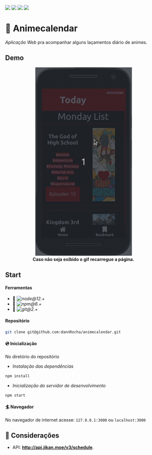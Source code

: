 ![](https://img.shields.io/github/license/dannrocha/animecalendar)
![](https://img.shields.io/github/repo-size/dannrocha/animecalendar)
![](https://img.shields.io/github/last-commit/dannrocha/animecalendar)
![](https://img.shields.io/badge/daniel%20rocha-dev-green)

# :calendar: Animecalendar
*Aplicação Web* pra acompanhar alguns laçamentos diário de animes.

## Demo
<p align="center">
  <img src="demo/run.gif" /><br/>
  <strong>Caso não seja exibido o gif recarregue a página.</strong>
</p>

## Start
#### Ferramentas
* :pushpin: *![node@12.+](http://img.shields.io/badge/Node.js@12.+-%230077B6.svg?&style=flat-square&logo=node.js&logoColor=white&color=60975a&labelColor=313131)*
* :pushpin: *![npm@6.+](http://img.shields.io/badge/NPM@6.+-%230077B6.svg?&style=flat-square&logo=npm&logoColor=white&color=c12127&labelColor=000)*
* :pushpin: *![git@2.+](http://img.shields.io/badge/Git@2.+-%230077B6.svg?&style=flat-square&logo=git&logoColor=white&color=3f2f00&labelColor=e94e31)*

#### Repositório 
```sh 
git clone git@github.com:dannRocha/animecalendar.git
```

#### :cd: Inicialização
No diretório do repositório
* *Instalação das dependências* 
```sh
npm install
```
* *Inicialização do servidor de desenvolvimento*
```sh
npm start
```

#### :surfer: Navegador
No navegador de internet acesse: ```127.0.0.1:3000``` ou ```localhost:3000```

## :vibration_mode: Considerações
* API: **http://api.jikan.moe/v3/schedule**.

